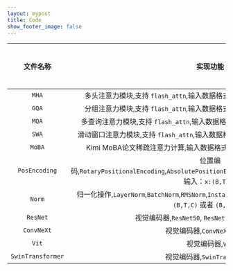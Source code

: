 ```yaml
---
layout: mypost
title: Code
show_footer_image: false
---
```


| 文件名称               | 实现功能      | 文件地址    |
|:--------------------:|:------------:|:----------:|
| `MHA` | 多头注意力模块,支持 `flash_attn`,输入数据格式为：`x:(B,T,C),atten_mask:(B,T)`   | [🔗](../code/MultiHeadAttention.py.txt)   |
| `GQA` | 分组注意力模块,支持 `flash_attn`,输入数据格式为：`x:(B,T,C),atten_mask:(B,T)`  | [🔗](../code/GroupedQueryAttention.py.txt) |
| `MQA` | 多查询注意力模块,支持 `flash_attn`,输入数据格式为：`x:(B,T,C),atten_mask:(B,T)` | [🔗](../code/MultiHeadAttention.py.txt)   |
| `SWA` | 滑动窗口注意力模块,支持 `flash_attn`,输入数据格式为：`x:(B,T,C),atten_mask:(B,T)` | [🔗](../code/WindowAttention.py.txt)     |
| `MoBA` | Kimi MoBA论文稀疏注意力计算,输入数据格式为：`x:(B,T,C),atten_mask:(B,T)` | [🔗](../code/MoBAAttention.py.txt)     |
| `PosEncoding` | 位置编码,`RotaryPositionalEncoding`,`AbsolutePositionEmbedding`,`LearnedPositionEmbedding`。输入：`x:(B,T,C)`             | [🔗](../code/PositionalEncoding.py.txt) |
| `Norm`        | 归一化操作,`LayerNorm`,`BatchNorm`,`RMSNorm`,`InstanceNorm`,`GlobalResponseNorm`。输入：`(B,T,C)` 或者 `(B,C,H,W)` | [🔗](../code/Norm.py.txt)
| `ResNet`          | 视觉编码器,`ResNet50`, `ResNet101`, `ResNet152`系列  | [🔗](../code/CVBackbone/ResNet.py.txt)          |
| `ConvNeXt`        | 视觉编码器,`ConvNeXt v1`系列                         | [🔗](../code/ConvNeXt.py.txt)                   |
| `Vit`             | 视觉编码器,`Vit`                                    | [🔗](../code/CVBackbone/Vit.py.txt)             |
| `SwinTransformer` | 视觉编码器,`SwinTransformer`                        | [🔗](../code/CVBackbone/SwinTransformer.py.txt) |